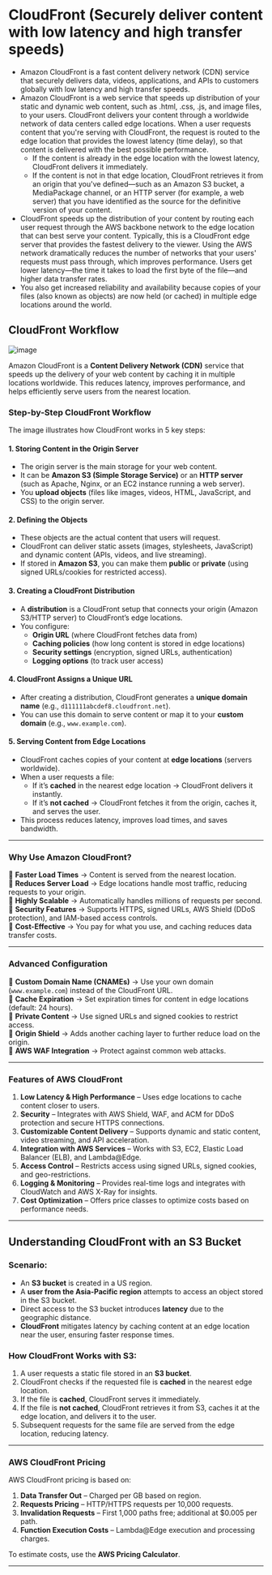 # CloudFront (Securely deliver content with low latency and high transfer speeds)
- Amazon CloudFront is a fast content delivery network (CDN) service that securely delivers data, videos, applications, and APIs to customers globally with low latency and high transfer speeds.
- Amazon CloudFront is a web service that speeds up distribution of your static and dynamic web content, such as .html, .css, .js, and image files, to your users. CloudFront delivers your content through a worldwide network of data centers called edge locations. When a user requests content that you're serving with CloudFront, the request is routed to the edge location that provides the lowest latency (time delay), so that content is delivered with the best possible performance.
  - If the content is already in the edge location with the lowest latency, CloudFront delivers it immediately.
  - If the content is not in that edge location, CloudFront retrieves it from an origin that you've defined—such as an Amazon S3 bucket, a MediaPackage channel, or an HTTP server (for example, a web server) that you have identified as the source for the definitive version of your content.
- CloudFront speeds up the distribution of your content by routing each user request through the AWS backbone network to the edge location that can best serve your content. Typically, this is a CloudFront edge server that provides the fastest delivery to the viewer. Using the AWS network dramatically reduces the number of networks that your users' requests must pass through, which improves performance. Users get lower latency—the time it takes to load the first byte of the file—and higher data transfer rates.
- You also get increased reliability and availability because copies of your files (also known as objects) are now held (or cached) in multiple edge locations around the world.

## CloudFront Workflow
![image](https://github.com/user-attachments/assets/5ea0955b-9437-4039-9957-7cb167ff9558)

Amazon CloudFront is a **Content Delivery Network (CDN)** service that speeds up the delivery of your web content by caching it in multiple locations worldwide. This reduces latency, improves performance, and helps efficiently serve users from the nearest location.

### **Step-by-Step CloudFront Workflow**
The image illustrates how CloudFront works in 5 key steps:

#### **1. Storing Content in the Origin Server**
   - The origin server is the main storage for your web content.
   - It can be **Amazon S3 (Simple Storage Service)** or an **HTTP server** (such as Apache, Nginx, or an EC2 instance running a web server).
   - You **upload objects** (files like images, videos, HTML, JavaScript, and CSS) to the origin server.

#### **2. Defining the Objects**
   - These objects are the actual content that users will request.
   - CloudFront can deliver static assets (images, stylesheets, JavaScript) and dynamic content (APIs, videos, and live streaming).
   - If stored in **Amazon S3**, you can make them **public** or **private** (using signed URLs/cookies for restricted access).

#### **3. Creating a CloudFront Distribution**
   - A **distribution** is a CloudFront setup that connects your origin (Amazon S3/HTTP server) to CloudFront’s edge locations.
   - You configure:
     - **Origin URL** (where CloudFront fetches data from)
     - **Caching policies** (how long content is stored in edge locations)
     - **Security settings** (encryption, signed URLs, authentication)
     - **Logging options** (to track user access)

#### **4. CloudFront Assigns a Unique URL**
   - After creating a distribution, CloudFront generates a **unique domain name** (e.g., `d111111abcdef8.cloudfront.net`).
   - You can use this domain to serve content or map it to your **custom domain** (e.g., `www.example.com`).

#### **5. Serving Content from Edge Locations**
   - CloudFront caches copies of your content at **edge locations** (servers worldwide).
   - When a user requests a file:
     - If it’s **cached** in the nearest edge location → CloudFront delivers it instantly.
     - If it’s **not cached** → CloudFront fetches it from the origin, caches it, and serves the user.
   - This process reduces latency, improves load times, and saves bandwidth.

---

### **Why Use Amazon CloudFront?**
🔹 **Faster Load Times** → Content is served from the nearest location.  
🔹 **Reduces Server Load** → Edge locations handle most traffic, reducing requests to your origin.  
🔹 **Highly Scalable** → Automatically handles millions of requests per second.  
🔹 **Security Features** → Supports HTTPS, signed URLs, AWS Shield (DDoS protection), and IAM-based access controls.  
🔹 **Cost-Effective** → You pay for what you use, and caching reduces data transfer costs.  

---

### **Advanced Configuration**
🔹 **Custom Domain Name (CNAMEs)** → Use your own domain (`www.example.com`) instead of the CloudFront URL.  
🔹 **Cache Expiration** → Set expiration times for content in edge locations (default: 24 hours).  
🔹 **Private Content** → Use signed URLs and signed cookies to restrict access.  
🔹 **Origin Shield** → Adds another caching layer to further reduce load on the origin.  
🔹 **AWS WAF Integration** → Protect against common web attacks.  

---

### **Features of AWS CloudFront**
1. **Low Latency & High Performance** – Uses edge locations to cache content closer to users.
2. **Security** – Integrates with AWS Shield, WAF, and ACM for DDoS protection and secure HTTPS connections.
3. **Customizable Content Delivery** – Supports dynamic and static content, video streaming, and API acceleration.
4. **Integration with AWS Services** – Works with S3, EC2, Elastic Load Balancer (ELB), and Lambda@Edge.
5. **Access Control** – Restricts access using signed URLs, signed cookies, and geo-restrictions.
6. **Logging & Monitoring** – Provides real-time logs and integrates with CloudWatch and AWS X-Ray for insights.
7. **Cost Optimization** – Offers price classes to optimize costs based on performance needs.

---

## **Understanding CloudFront with an S3 Bucket**
### **Scenario:**
- An **S3 bucket** is created in a US region.
- A **user from the Asia-Pacific region** attempts to access an object stored in the S3 bucket.
- Direct access to the S3 bucket introduces **latency** due to the geographic distance.
- **CloudFront** mitigates latency by caching content at an edge location near the user, ensuring faster response times.

### **How CloudFront Works with S3:**
1. A user requests a static file stored in an **S3 bucket**.
2. CloudFront checks if the requested file is **cached** in the nearest edge location.
3. If the file is **cached**, CloudFront serves it immediately.
4. If the file is **not cached**, CloudFront retrieves it from S3, caches it at the edge location, and delivers it to the user.
5. Subsequent requests for the same file are served from the edge location, reducing latency.

---

### **AWS CloudFront Pricing**
AWS CloudFront pricing is based on:
1. **Data Transfer Out** – Charged per GB based on region.
2. **Requests Pricing** – HTTP/HTTPS requests per 10,000 requests.
3. **Invalidation Requests** – First 1,000 paths free; additional at $0.005 per path.
4. **Function Execution Costs** – Lambda@Edge execution and processing charges.

To estimate costs, use the **AWS Pricing Calculator**.

---


